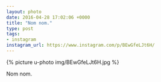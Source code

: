 ```yaml
---
layout: photo
date: 2016-04-28 17:02:06 +0000
title: "Nom nom."
type: post
tags:
- instagram
instagram_url: https://www.instagram.com/p/BEwGfeLJt6H/
---
```


{% picture u-photo img/BEwGfeLJt6H.jpg %}

Nom nom.
